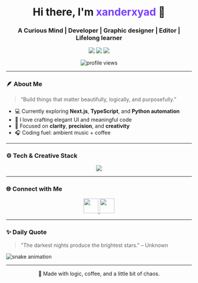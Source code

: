 <!-- 💜 Adaptive GitHub Profile by xanderxyad -->

<h1 align="center">Hi there, I'm <span style="color:#7A3FFF;">xanderxyad</span> 👋</h1>
<h3 align="center">A Curious Mind | Developer | Graphic designer | Editor | Lifelong learner</h3>

<!-- Adaptive Glow Badges -->
<p align="center">
  <picture>
    <source media="(prefers-color-scheme: dark)" srcset="https://img.shields.io/badge/Focus-Creativity-9B59B6?style=for-the-badge&logo=visualstudiocode&logoColor=white">
    <img src="https://img.shields.io/badge/Focus-Creativity-7A3FFF?style=for-the-badge&logo=visualstudiocode&logoColor=white">
  </picture>
  <picture>
    <source media="(prefers-color-scheme: dark)" srcset="https://img.shields.io/badge/Energy-Purple%20Glow-9B59B6?style=for-the-badge">
    <img src="https://img.shields.io/badge/Energy-Deep%20Purple-7A3FFF?style=for-the-badge">
  </picture>
  <picture>
    <source media="(prefers-color-scheme: dark)" srcset="https://img.shields.io/badge/Status-Always%20Learning-B57EDC?style=for-the-badge">
    <img src="https://img.shields.io/badge/Status-Always%20Learning-9932CC?style=for-the-badge">
  </picture>
</p>

<p align="center">
  <img src="https://komarev.com/ghpvc/?username=xanderxyad&label=Profile%20views&color=7A3FFF&style=flat-square" alt="profile views" />
</p>

---

### 🪶 About Me
> “Build things that matter beautifully, logically, and purposefully.”

- 💻 Currently exploring **Next.js**, **TypeScript**, and **Python automation**
- 🌌 I love crafting elegant UI and meaningful code  
- 🧩 Focused on **clarity**, **precision**, and **creativity**
- 🎧 Coding fuel: ambient music + coffee

---

### ⚙️ Tech & Creative Stack
<p align="center">
  <img src="https://skillicons.dev/icons?i=html,css,js,ts,react,nextjs,python,git,github,vscode,figma,blender,ae,ps,ai&theme=light" />
</p>

---

### 🌐 Connect with Me
<p align="center">
  <a href="https://discord.com/users/1410341554899386408" target="_blank">
    <img src="https://skillicons.dev/icons?i=discord" height="40" />
  </a>
  <a href="https://www.instagram.com/irxyd.mp4" target="_blank">
    <img src="https://skillicons.dev/icons?i=instagram" height="40" />
  </a>
</p>

---

### ✨ Daily Quote
> <!--START_QUOTE-->
> "The darkest nights produce the brightest stars." – Unknown
> <!--END_QUOTE-->

![snake animation](https://github.com/<xanderxyadd>/<xanderxyad>/blob/output/snake.svg)

---

<p align="center">
  💜 Made with logic, coffee, and a little bit of chaos.
</p>
